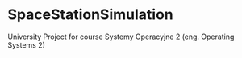 # SpaceStationSimulation
University Project for course Systemy Operacyjne 2 (eng. Operating Systems 2)
